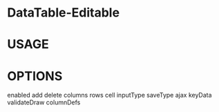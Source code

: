 # DataTable-Editable
# USAGE

# OPTIONS
enabled
add
delete
columns
rows
cell
inputType
saveType
ajax
keyData
validateDraw
columnDefs
